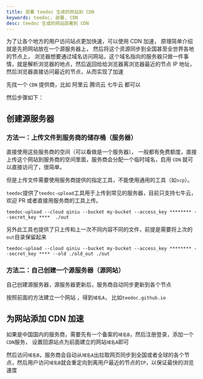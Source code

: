 ```yaml
---
title: 部署 teedoc 生成的网站到 CDN
keywords: teedoc, 部署, CDN
desc: teedoc 生成的网站部署到 CDN
---
```





为了让各个地方的用户访问站点更加快速，可以使用 CDN 加速，
原理简单介绍就是先把网站放在一个源服务器上， 然后将这个资源同步到全国甚至全世界各地的节点上，
浏览器想要通过域名访问网站，这个域名指向的服务器只做一件事情，就是解析浏览器的地点，然后返回给给浏览器离浏览器最近的节点 IP 地址，然后浏览器直接访问最近的节点，从而实现了加速


先找一个 `CDN` 提供商，比如 阿里云 腾讯云 七牛云 都可以

然后步骤如下：

## 创建源服务器

### 方法一：上传文件到服务商的储存桶（服务器）

直接使用这些服务商的空间（可以看做是一个服务器）， 一般都有免费额度，直接上传这个网站到服务商的空间里面，服务商会分配一个临时域名，启用 `CDN` 就可以直接访问了，很简单。

但是上传文件需要使用服务商提供的指定工具，不能使用通用的工具（如`scp`）。

`teedoc`提供了`teedoc-upload`工具用于上传到常见的服务器，目前只支持七牛云，欢迎 PR 或者直接用服务商的工具上传。
```
teedoc-upload --cloud qiniu --bucket my-bucket --access_key ******** --secret_key ****  ./out
```

另外此工具也提供了只上传和上一次不同内容不同的文件，前提是需要将上次的`out`目录保留起来
```
teedoc-upload --cloud qiniu --bucket my-bucket --access_key ******** --secret_key **** --old ./old_out ./out
```


### 方法二：自己创建一个源服务器（源网站）

自己创建源服务器，源服务器更新后，服务商自动同步更新到各个节点

按照前面的方法建立一个网站 ，得到`域名A`， 比如`teedoc.github.io`


## 为网站添加 CDN 加速

如果是中国国内的服务商，需要先有一个备案的`域名B`，然后注册登录，添加一个 `CDN`服务， 设置回源站点为前面建立的网站`域名A`即可

然后访问`域名B`，服务商会自动从`域名A`出拉取网页同步到全国或者全球的各个节点，然后用户访问`域名B`就会重定向到离用户最近的节点的`IP`，以保证最快的浏览速度


